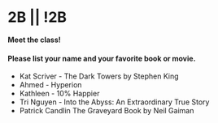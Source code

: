 # 2B || !2B

**Meet the class!**

#### Please list your name and your favorite book or movie.
- Kat Scriver - The Dark Towers by Stephen King
- Ahmed - Hyperion
- Kathleen - 10% Happier
- Tri Nguyen - Into the Abyss: An Extraordinary True Story
- Patrick Candlin The Graveyard Book by Neil Gaiman